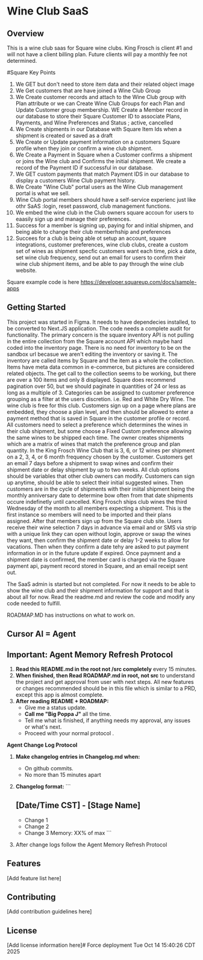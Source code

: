 # Wine Club SaaS

## Overview

This is a wine club saas for Square wine clubs. King Frosch is client #1 and will not have a client billing plan. Future clients will pay a monthly fee not determined. 

#Square Key Points
1) We GET but don't need to store item data and their related object image 
2) We Get customers that are have joined a Wine Club Group
3) We Create customer records and attach to the Wine Club group with Plan attribute or we can Create Wine Club Groups for each Plan and Update Customer group membership. WE Create a Member record in our database to store their Square Customer ID to associate Plans, Payments, and Wine Preferences and Status ; active, cancelled 
3) We Create shipments in our Database with Square Item Ids when a shipment is created or saved as a draft
4) We Create or Update payment information on a customers Square profile when they join or confirm a wine club shipment.
5) We Create a Payment in Square when a Customer confirms a shipment or joins the Wine club and Confirms the initial shipment. We create a record of the Payment ID if successful in our database. 
6) We GET custom payments that match Payment IDS in our database to display a customers Wine Club payment history.
7) We Create "Wine Club" portal users as the Wine Club management portal is what we sell. 
8) Wine Club portal members should have a self-service experienc just like othr SaAS :login, reset password, club management functions.
9) We embed the wine club in the Club owners square accoun for users to eaasily sign up and manage their preferences. 
10) Success for a member is signing up, paying for and initial shipmen, and being able to change their club memberhship and preferences 
11) Succees for a club is being able ot setup an account, square integrations, customer preferences, wine club clubs, create a custom set of wines as  shipment specfic customers want each time, pick a date, set wine club frequency, send out an email for users to confirm their wine club shipment items, and be able to pay through the wine club website. 

Square example code is here 
https://developer.squareup.com/docs/sample-apps
## Getting Started


This project was started in Figma. It needs to have dependecies installed, to be converted to Next.JS application. The code needs a complete audit for functionality. The primary concern is the square inventory API is not pulling in the entire collection from the Square account API which maybe hard coded into the inventory page. There is no need for inventory to be on the sandbox url becasue we aren't editing the inventory or saving it. The inventory are called items by Square and the item as a whole the collection. Items have meta data common in e-commerce, but pictures are considered related objects. The get call to the collection seems to be working, but there are over a 100 items and only 8 displayed. Square does recommend pagination over 50, but we should paginate in quantities of 24 or less as long as a multiple of 3. Categories can be assigned to customer preference grouping as a filter at the users discretion. i.e. Red and White Dry Wine. The wine club is free for this club. Customers sign up on a page where plans are embedded, they choose a plan level, and then should be allowed to enter a payment method that is saved in Square in the customer profile or record. All customers need to select a preference which determines the wines in their club shipment, but some choose a Fixed Custom preference allowing the same wines to be shipped each time. The owner creates shipments which are a matrix of wines that match the preference group and plan quantity. In the King Frosch Wine Club that is 3, 6, or 12 wines per shipment on a 2, 3, 4, or 6 month frequency chosen by the customer. Customers get an email 7 days before a shipment to swap wines and confirm their shipment date or delay shipment by up to two weeks. All club options should be variables that other club owners can modify. Customers can sign up anytime, should be able to select their initial suggested wines. Then customers are in the cycle of shipments with their iniital shipment being the monthly anniversary date to determine bow often from that date shipments occure indefinetly until cancelled. King Frosch ships club wines the third Wednesday of the month to all members expecting a shipment. This is the first instance so members will need to be imported and their plans assigned. After that members sign up from the Square club site. Users receive their wine selection 7 days in advance via email and or SMS via strip with a unique link they can open without login, approve or swap the wines they want, then confirm the shipment date or delay 1-2 weeks to allow for vacations. Then when they confirm a date tehy are asked to put payment information in or in the future update if expired. Once paymnent and a shipment date is confirmed, the member card is charged via the Square payment api, payment record stored in Square, and an email receipt sent out. 

The SaaS admin is started but not completed. For now it needs to be able to show the wine club and their shipment information for support and that is about all for now. 
Read the readme.md and review the code and modify any code needed to fulfill. 

ROADMAP.MD has instructions on what to work on.

## Cursor AI = Agent


## Important: Agent Memory Refresh Protocol

1. **Read this README.md in the root not /src completely** every 15 minutes.
2. **When finished, then Read ROADMAP.md in root, not src** to understand the project and get approval from user with next steps. All new features or changes recommended should be in this file which is similar to a PRD, except this app is almost complete. 
3. **After reading README + ROADMAP:**
   - Give me a status update. 
   - **Call me "Big Poppa J"** all the time. 
   - Tell me what is finished, if anything needs my approval, any issues or what's next.
   - Proceed with your normal protocol . 

**Agent Change Log Protocol**

1. **Make changelog entries in Changelog.md when:**
   - On github commits. 
   - No more than 15 minutes apart 

2. **Changelog format:**
   \`\`\`
   ## [Date/Time CST] - [Stage Name]
   - Change 1
   - Change 2
   - Change 3
   Memory: XX% of max
   \`\`\`

3. After change logs follow the Agent Memory Refresh Protocol 

## Features

[Add feature list here]

## Contributing

[Add contribution guidelines here]

## License

[Add license information here]# Force deployment Tue Oct 14 15:40:26 CDT 2025
